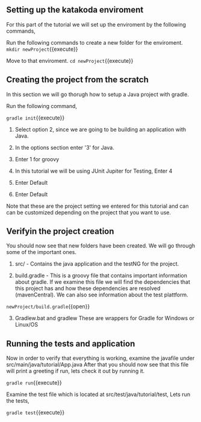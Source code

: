 
## Setting up the katakoda enviroment
For this part of the tutorial we will set up the enviroment by the following commands,

Run the following commands to create a new folder for the enviroment.
`mkdir newProject`{{execute}}

Move to that enviroment.
`cd newProject`{{execute}}


## Creating the project from the scratch
In this section we will go thorugh how to setup a Java project with gradle.

Run the following command,

`gradle init`{{execute}}

1. Select option 2, since we are going to be building an application with Java.

2. In the options section enter '3' for Java.

3. Enter 1 for groovy

5. In this tutorial we will be using JUnit Jupiter for Testing, Enter 4

6. Enter Default

7. Enter Default


Note that these are the project setting we entered for this tutorial and can can be customized depending on the project that you want to use.

## Verifyin the project creation

You should now see that new folders have been created. We will go through some of the important ones.

1. src/ - Contains the java application and the testNG for the project.

2. build.gradle - This is a groovy file that contains important information about gradle.
If we examine this file we will find the dependencies that this project has and how these dependencies are resolved (mavenCentral). We can also see information about the test plattform.

`newProject/build.gradle`{{open}}

3. Gradlew.bat and gradlew
These are wrappers for Gradle for Windows or Linux/OS


## Running the tests and application
Now in order to verify that everything is working, examine the javafile under src/main/java/tutorial/App.java
After that you should now see that this file will print a greeting if run, lets check it out by running it.

`gradle run`{{execute}}

Examine the test file which is located at src/test/java/tutorial/test,
Lets run the tests,

`gradle test`{{execute}}
